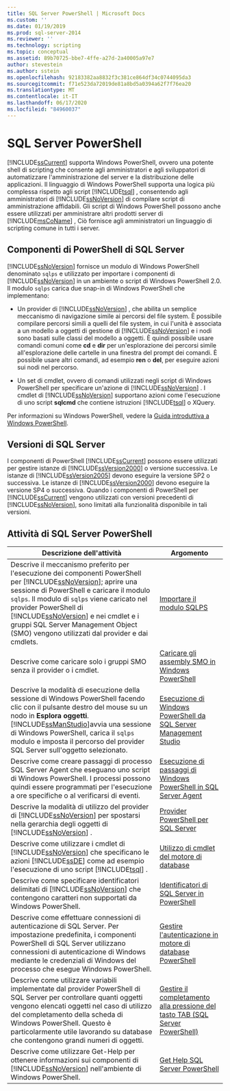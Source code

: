 ```yaml
---
title: SQL Server PowerShell | Microsoft Docs
ms.custom: ''
ms.date: 01/19/2019
ms.prod: sql-server-2014
ms.reviewer: ''
ms.technology: scripting
ms.topic: conceptual
ms.assetid: 89b70725-bbe7-4ffe-a27d-2a40005a97e7
author: stevestein
ms.author: sstein
ms.openlocfilehash: 92183382aa8832f3c381ce864df34c0744095da3
ms.sourcegitcommit: f71e523da72019de81a8bd5a0394a62f7f76ea20
ms.translationtype: MT
ms.contentlocale: it-IT
ms.lasthandoff: 06/17/2020
ms.locfileid: "84960037"
---
```

# <a name="sql-server-powershell"></a>SQL Server PowerShell
  [!INCLUDE[ssCurrent](../includes/sscurrent-md.md)] supporta Windows PowerShell, ovvero una potente shell di scripting che consente agli amministratori e agli sviluppatori di automatizzare l'amministrazione del server e la distribuzione delle applicazioni. Il linguaggio di Windows PowerShell supporta una logica più complessa rispetto agli script [!INCLUDE[tsql](../includes/tsql-md.md)] , consentendo agli amministratori di [!INCLUDE[ssNoVersion](../includes/ssnoversion-md.md)] di compilare script di amministrazione affidabili. Gli script di Windows PowerShell possono anche essere utilizzati per amministrare altri prodotti server di [!INCLUDE[msCoName](../includes/msconame-md.md)] , Ciò fornisce agli amministratori un linguaggio di scripting comune in tutti i server.  
  
## <a name="sql-server-powershell-components"></a>Componenti di PowerShell di SQL Server  
 [!INCLUDE[ssNoVersion](../includes/ssnoversion-md.md)] fornisce un modulo di Windows PowerShell denominato `sqlps` e utilizzato per importare i componenti di [!INCLUDE[ssNoVersion](../includes/ssnoversion-md.md)] in un ambiente o script di Windows PowerShell 2.0. Il modulo `sqlps` carica due snap-in di Windows PowerShell che implementano:  
  
-   Un provider di [!INCLUDE[ssNoVersion](../includes/ssnoversion-md.md)] , che abilita un semplice meccanismo di navigazione simile ai percorsi del file system. È possibile compilare percorsi simili a quelli del file system, in cui l'unità è associata a un modello a oggetti di gestione di [!INCLUDE[ssNoVersion](../includes/ssnoversion-md.md)] e i nodi sono basati sulle classi del modello a oggetti. È quindi possibile usare comandi comuni come **cd** e **dir** per un'esplorazione dei percorsi simile all'esplorazione delle cartelle in una finestra del prompt dei comandi. È possibile usare altri comandi, ad esempio **ren** o **del**, per eseguire azioni sui nodi nel percorso.  
  
-   Un set di cmdlet, ovvero di comandi utilizzati negli script di Windows PowerShell per specificare un'azione di [!INCLUDE[ssNoVersion](../includes/ssnoversion-md.md)] . I cmdlet di [!INCLUDE[ssNoVersion](../includes/ssnoversion-md.md)] supportano azioni come l'esecuzione di uno script **sqlcmd** che contiene istruzioni [!INCLUDE[tsql](../includes/tsql-md.md)] o XQuery.  
  
 Per informazioni su Windows PowerShell, vedere la [Guida introduttiva a Windows PowerShell](https://msdn.microsoft.com/library/hh857337.aspx).  
  
## <a name="sql-server-versions"></a>Versioni di SQL Server  
 I componenti di PowerShell [!INCLUDE[ssCurrent](../includes/sscurrent-md.md)] possono essere utilizzati per gestire istanze di [!INCLUDE[ssVersion2000](../includes/ssversion2000-md.md)] o versione successiva. Le istanze di [!INCLUDE[ssVersion2005](../includes/ssversion2005-md.md)] devono eseguire la versione SP2 o successiva. Le istanze di [!INCLUDE[ssVersion2000](../includes/ssversion2000-md.md)] devono eseguire la versione SP4 o successiva. Quando i componenti di PowerShell per [!INCLUDE[ssCurrent](../includes/sscurrent-md.md)] vengono utilizzati con versioni precedenti di [!INCLUDE[ssNoVersion](../includes/ssnoversion-md.md)], sono limitati alla funzionalità disponibile in tali versioni.  
  
## <a name="sql-server-powershell-tasks"></a>Attività di SQL Server PowerShell  
  
|Descrizione dell'attività|Argomento|  
|----------------------|-----------|  
|Descrive il meccanismo preferito per l'esecuzione dei componenti PowerShell per [!INCLUDE[ssNoVersion](../includes/ssnoversion-md.md)]; aprire una sessione di PowerShell e caricare il modulo `sqlps`. Il modulo di `sqlps` viene caricato nel provider PowerShell di [!INCLUDE[ssNoVersion](../includes/ssnoversion-md.md)] e nei cmdlet e i gruppi SQL Server Management Object (SMO) vengono utilizzati dal provider e dai cmdlets.|[Importare il modulo SQLPS](../database-engine/import-the-sqlps-module.md)|  
|Descrive come caricare solo i gruppi SMO senza il provider o i cmdlet.|[Caricare gli assembly SMO in Windows PowerShell](load-the-smo-assemblies-in-windows-powershell.md)|  
|Descrive la modalità di esecuzione della sessione di Windows PowerShell facendo clic con il pulsante destro del mouse su un nodo in **Esplora oggetti**. [!INCLUDE[ssManStudio](../includes/ssmanstudio-md.md)]avvia una sessione di Windows PowerShell, carica il `sqlps` modulo e imposta il percorso del provider SQL Server sull'oggetto selezionato.|[Esecuzione di Windows PowerShell da SQL Server Management Studio](run-windows-powershell-from-sql-server-management-studio.md)|  
|Descrive come creare passaggi di processo SQL Server Agent che eseguano uno script di Windows PowerShell. I processi possono quindi essere programmati per l'esecuzione a ore specifiche o al verificarsi di eventi.|[Esecuzione di passaggi di Windows PowerShell in SQL Server Agent](run-windows-powershell-steps-in-sql-server-agent.md)|  
|Descrive la modalità di utilizzo del provider di [!INCLUDE[ssNoVersion](../includes/ssnoversion-md.md)] per spostarsi nella gerarchia degli oggetti di [!INCLUDE[ssNoVersion](../includes/ssnoversion-md.md)] .|[Provider PowerShell per SQL Server](sql-server-powershell-provider.md)|  
|Descrive come utilizzare i cmdlet di [!INCLUDE[ssNoVersion](../includes/ssnoversion-md.md)] che specificano le azioni [!INCLUDE[ssDE](../includes/ssde-md.md)] come ad esempio l'esecuzione di uno script [!INCLUDE[tsql](../includes/tsql-md.md)] .|[Utilizzo di cmdlet del motore di database](../database-engine/use-the-database-engine-cmdlets.md)|  
|Descrive come specificare identificatori delimitati di [!INCLUDE[ssNoVersion](../includes/ssnoversion-md.md)] che contengono caratteri non supportati da Windows PowerShell.|[Identificatori di SQL Server in PowerShell](sql-server-identifiers-in-powershell.md)|  
|Descrive come effettuare connessioni di autenticazione di SQL Server. Per impostazione predefinita, i componenti PowerShell di SQL Server utilizzano connessioni di autenticazione di Windows mediante le credenziali di Windows del processo che esegue Windows PowerShell.|[Gestire l'autenticazione in motore di database PowerShell](manage-authentication-in-database-engine-powershell.md)|  
|Descrive come utilizzare variabili implementate dal provider PowerShell di SQL Server per controllare quanti oggetti vengono elencati oggetti nel caso di utilizzo del completamento della scheda di Windows PowerShell. Questo è particolarmente utile lavorando su database che contengono grandi numeri di oggetti.|[Gestire il completamento alla pressione del tasto TAB &#40;SQL Server PowerShell&#41;](manage-tab-completion-sql-server-powershell.md)|  
|Descrive come utilizzare Get-Help per ottenere informazioni sui componenti di [!INCLUDE[ssNoVersion](../includes/ssnoversion-md.md)] nell'ambiente di Windows PowerShell.|[Get Help SQL Server PowerShell](../database-engine/get-help-sql-server-powershell.md)|  
  
  
